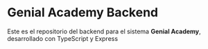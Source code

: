# Genial Academy Backend

Este es el repositorio del backend para el sistema **Genial Academy**, desarrollado con TypeScript y Express